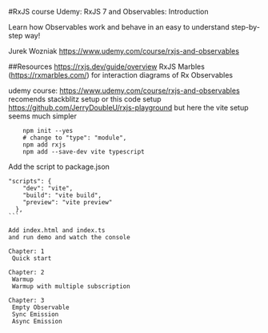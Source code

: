 #RxJS course
Udemy: RxJS 7 and Observables: Introduction

Learn how Observables work and behave in an easy to understand step-by-step way!

Jurek Wozniak
https://www.udemy.com/course/rxjs-and-observables

##Resources
https://rxjs.dev/guide/overview
RxJS Marbles (https://rxmarbles.com/) for interaction diagrams of Rx Observables

udemy course: https://www.udemy.com/course/rxjs-and-observables recomends stackblitz setup or this code setup https://github.com/JerryDoubleU/rxjs-playground but here the vite setup seems much simpler

```
    npm init --yes
    # change to "type": "module",
    npm add rxjs
    npm add --save-dev vite typescript
```

Add the script to package.json

````
"scripts": {
    "dev": "vite",
    "build": "vite build",
    "preview": "vite preview"
  },
```

Add index.html and index.ts
and run demo and watch the console

Chapter: 1
 Quick start

Chapter: 2
 Warmup
 Warmup with multiple subscription

Chapter: 3
 Empty Observable
 Sync Emission
 Async Emission
 
